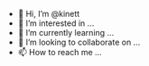 - 👋 Hi, I’m @kinett
- 👀 I’m interested in ...
- 🌱 I’m currently learning ...
- 💞️ I’m looking to collaborate on ...
- 📫 How to reach me ...
 


<!---
kinett/kinett is a ✨ special ✨ repository because its `README.md` (this file) appears on your GitHub profile.
You can click the Preview link to take a look at your changes.
--->
